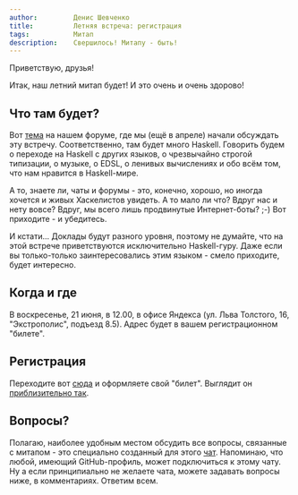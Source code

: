 ```yaml
---
author:         Денис Шевченко
title:          Летняя встреча: регистрация
tags:           Митап
description:    Свершилось! Митапу - быть!
---
```


Приветствую, друзья!

Итак, наш летний митап будет! И это очень и очень здорово!

## Что там будет?

Вот [тема](http://forum.ruhaskell.org/t/letnij-mitap-ruhaskell-sbor-dokladchikov/125) на нашем форуме, где мы (ещё в апреле) начали обсуждать эту встречу. Соответственно, там будет много Haskell. Говорить будем о переходе на Haskell с других языков, о чрезвычайно строгой типизации, о музыке, о EDSL, о ленивых вычислениях и обо всём том, что нам нравится в Haskell-мире.

А то, знаете ли, чаты и форумы - это, конечно, хорошо, но иногда хочется и живых Хаскелистов увидеть. А то мало ли что? Вдруг нас и нету вовсе? Вдруг, мы всего лишь продвинутые Интернет-боты? ;-) Вот приходите - и убедитесь.

И кстати... Доклады будут разного уровня, поэтому не думайте, что на этой встрече приветствуются исключительно Haskell-гуру. Даже если вы только-только заинтересовались этим языком - смело приходите, будет интересно.

## Когда и где

В воскресенье, 21 июня, в 12.00, в офисе Яндекса (ул. Льва Толстого, 16, "Экстрополис", подъезд 8.5). Адрес будет в вашем регистрационном "билете".

## Регистрация

Переходите вот [сюда](https://ruhaskell-2015-summer.eventbrite.com) и оформляете свой "билет". Выглядит он [приблизительно так](http://dshevchenko.biz/ruhaskell-ticket.pdf).

## Вопросы?

Полагаю, наиболее удобным местом обсудить все вопросы, связанные с митапом - это специально созданный для этого [чат](https://gitter.im/ruHaskell/meetup). Напоминаю, что любой, имеющий GitHub-профиль, может подключиться к этому чату. Ну а если принципиально не желаете чата, можете задавать вопросы ниже, в комментариях. Ответим всем.

